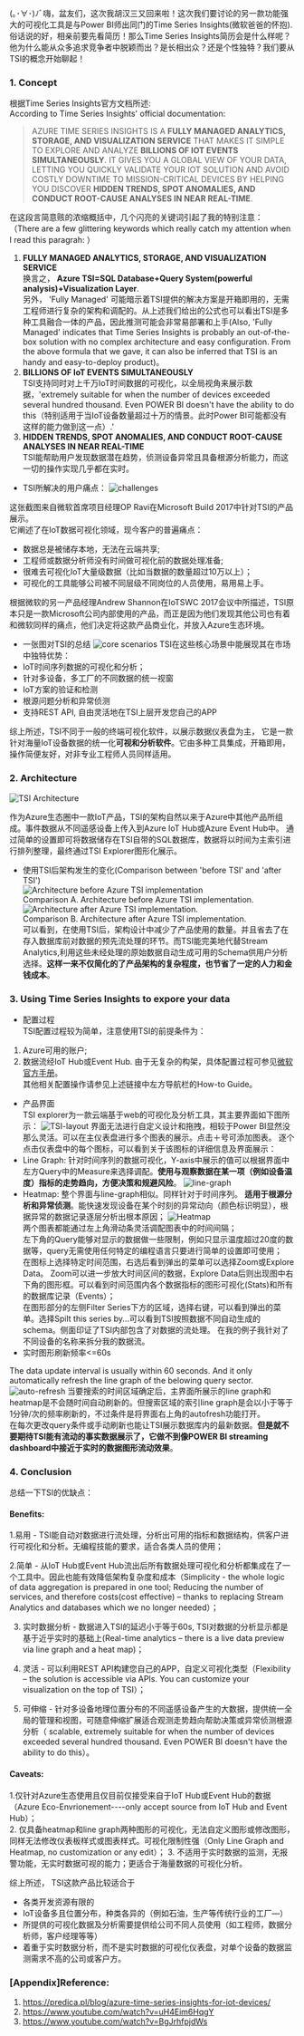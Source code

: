 (｡･∀･)ﾉﾞ嗨，盆友们，这次我胡汉三又回来啦！这次我们要讨论的另一款功能强大的可视化工具是与Power BI师出同门的Time Series Insights(微软爸爸的怀抱).  
俗话说的好，相亲前要先看简历！那么Time Series Insights简历会是什么样呢？他为什么能从众多追求竞争者中脱颖而出？是长相出众？还是个性独特？我们要从TSI的概念开始聊起！
### 1. Concept
根据Time Series Insights官方文档所述:  
According to Time Series Insights' official documentation:  
>AZURE TIME SERIES INSIGHTS IS A **FULLY MANAGED ANALYTICS, STORAGE, AND VISUALIZATION SERVICE** THAT MAKES IT SIMPLE TO EXPLORE AND ANALYZE **BILLIONS OF IOT EVENTS SIMULTANEOUSLY**. IT GIVES YOU A GLOBAL VIEW OF YOUR DATA, LETTING YOU QUICKLY VALIDATE YOUR IOT SOLUTION AND AVOID COSTLY DOWNTIME TO MISSION-CRITICAL DEVICES BY HELPING YOU DISCOVER **HIDDEN TRENDS, SPOT ANOMALIES, AND CONDUCT ROOT-CAUSE ANALYSES IN NEAR REAL-TIME**.  

在这段言简意赅的浓缩概括中，几个闪亮的关键词引起了我的特别注意：  
（There are a few glittering keywords which really catch my attention when I read this paragrah: ） 
1. **FULLY MANAGED ANALYTICS, STORAGE, AND VISUALIZATION SERVICE**  
换言之， **Azure TSI=SQL Database+Query System(powerful analysis)+Visualization Layer**.   
另外， 'Fully Managed' 可能暗示着TSI提供的解决方案是开箱即用的，无需工程师进行复杂的架构和调配的。从上述我们给出的公式也可以看出TSI是多种工具融合一体的产品，因此推测可能会非常易部署和上手(Also, 'Fully Managed' indicates that Time Series Insights is probably an out-of-the-box solution with no complex architecture and easy configuration. From the above formula that we gave, it can also be inferred that TSI is an handy and easy-to-deploy product)。
2. **BILLIONS OF IoT EVENTS SIMULTANEOUSLY**    
TSI支持同时对上千万IoT时间数据的可视化，以全局视角来展示数据，'extremely suitable for when the number of devices exceeded several hundred thousand. Even POWER BI doesn't have the ability to do this（特别适用于当IoT设备数量超过十万的情景。此时Power BI可能都没有这样的能力做到这一点）.'  
3. **HIDDEN TRENDS, SPOT ANOMALIES, AND CONDUCT ROOT-CAUSE ANALYSES IN NEAR REAL-TIME**  
TSI能帮助用户发现数据潜在趋势，侦测设备异常且具备根源分析能力，而这一切的操作实现几乎都在实时。

* TSI所解决的用户痛点：
![challenges](https://github.com/icesuperbravo/Blogs/blob/master/time-series-insights/azure3.PNG?raw=true)

这张截图来自微软首席项目经理OP Ravi在Microsoft Build 2017中针对TSI的产品展示。  
它阐述了在IoT数据可视化领域，现今客户的普遍痛点：    
* 数据总是被储存本地，无法在云端共享;
* 工程师或数据分析师没有时间做可视化前的数据处理准备;  
* 很难去可视化IoT大量级数据（比如当数据的数量超过10万以上）；
* 可视化的工具能够公司被不同层级不同岗位的人员使用，易用易上手。

根据微软的另一产品经理Andrew Shannon在IoTSWC 2017会议中所描述，TSI原本只是一款Microsoft公司内部使用的产品，而正是因为他们发现其他公司也有着和微软同样的痛点，他们决定将这款产品商业化，并放入Azure生态环境。
* 一张图对TSI的总结
![core scenarios](https://github.com/icesuperbravo/Blogs/blob/master/time-series-insights/azure2.PNG?raw=true)
TSI在这些核心场景中能展现其在市场中独特优势： 
* IoT时间序列数据的可视化和分析；
* 针对多设备，多工厂的不同数据的统一视窗
* IoT方案的验证和检测
* 根源问题分析和异常侦测
* 支持REST API, 自由灵活地在TSI上层开发您自己的APP

综上所述，TSI不同于一般的终端可视化软件，以展示数据仪表盘为主， 它是一款针对海量IoT设备数据的统一化**可视和分析软件**。它由多种工具集成，开箱即用，操作简便友好，对非专业工程师人员同样适用。
### 2. Architecture
![TSI Architecture](https://github.com/icesuperbravo/Blogs/blob/master/time-series-insights/azure1.PNG?raw=true)

作为Azure生态圈中一款IoT产品，TSI的架构自然以来于Azure中其他产品所组成。事件数据从不同遥感设备上传入到Azure IoT Hub或Azure Event Hub中。 通过简单的设置即可将数据储存在TSI自带的SQL数据库，数据将以时间为主索引进行排列整理，最终通过TSI Explorer图形化展示。
* 使用TSI后架构发生的变化(Comparison between 'before TSI' and 'after TSI')  
![Architecture before Azure TSI implementation](https://predica.pl/wp-content/uploads/2017/07/Original-architecture.png)  
Comparison A. Architecture before Azure TSI implementation.
![Architecture after Azure TSI implementation.](https://predica.pl/wp-content/uploads/2017/07/Changed-architecture.png)  
Comparison B. Architecture after Azure TSI implementation.  
可以看到，在使用TSI后，架构设计中减少了产品使用的数量。并且省去了在存入数据库前对数据的预先流处理的环节。而TSI能完美地代替Stream Analytics,利用这些未经处理的原始数据自动生成可用的Schema供用户分析选择。**这样一来不仅简化的了产品架构的复杂程度，也节省了一定的人力和金钱成本**。

### 3. Using Time Series Insights to expore your data
* 配置过程  
TSI配置过程较为简单，注意使用TSI的前提条件为： 
1. Azure可用的账户;
2. 数据流经IoT Hub或Event Hub.
由于无复杂的构架，具体配置过程可参见[微软官方手册](https://docs.microsoft.com/en-us/azure/time-series-insights/time-series-insights-get-started)。  
其他相关配置操作请参见上述链接中左方导航栏的How-to Guide。

* 产品界面  
TSI explorer为一款云端基于web的可视化及分析工具，其主要界面如下图所示： 
![TSI-layout](https://github.com/icesuperbravo/Blogs/blob/master/time-series-insights/tsi-uilayout.PNG?raw=true)
界面无法进行自定义设计和拖拽，相较于Power BI显然没那么灵活。可以在主仪表盘进行多个图表的展示。点击＋号可添加图表。 
逐个点击仪表盘中的每个图标，可以看到关于该图标的详细信息及界面展示：
* Line Graph: 针对时间序列的数据可视化，Y-axis中展示的值可以根据界面中左方Query中的Measure来选择调配。**使用与观察数据在某一项（例如设备温度）指标的走势趋向，方便决策和规避风险**。
![line-graph](https://github.com/icesuperbravo/Blogs/blob/master/time-series-insights/tsi-linegraph.PNG?raw=true)  
* Heatmap: 整个界面与line-graph相似。同样针对于时间序列。 **适用于根源分析和异常侦测**。能快速发现设备在某个时刻的异常动向（颜色标识明显），根据异常的数据记录逐层分析出根本原因；
![Heatmap](https://github.com/icesuperbravo/Blogs/blob/master/time-series-insights/tsi-heatmap.PNG?raw=true)   
两个图表都能通过左上角滑动条灵活调配图表中的时间间隔；  
左下角的Query能够对显示的数据做一些限制，例如只显示温度超过20度的数据等，query无需使用任何特定的编程语言只要进行简单的设置即可使用；  
在图标上选择特定时间范围，右选后看到弹出的菜单可以选择Zoom或Explore Data。 Zoom可以进一步放大时间区间的数据，Explore Data后则出现图中右下角的图形框。可以看到时间范围内各个数据指标的图形可视化(Stats)和所有的数据库记录（Events）；  
在图形部分的左侧Filter Series下方的区域，选择右键，可以看到弹出的菜单。选择Spilt this series by...可以看到TSI按照数据不同自动生成的schema。侧面印证了TSI内部包含了对数据的流处理。 在我的例子我针对了不同设备的名称来拆分我的数据流。
* 实时图形刷新频率<=60s    

The data update interval is usually within 60 seconds. And it only automatically refresh the line graph of the belowing query sector. 
![auto-refresh](https://github.com/icesuperbravo/Blogs/blob/master/time-series-insights/time-series-insights.PNG?raw=true)
当要搜索的时间区域确定后，主界面所展示的line graph和heatmap是不会随时间自动刷新的。但搜索区域的索引line graph是会以小于等于1分钟/次的频率刷新的，不过条件是将界面右上角的autofresh功能打开。  
在每次更改query条件或手动刷新也能让TSI展示数据库内的最新数据。**但是就不要期待TSI能有流动的事实数据展示了，它做不到像POWER BI streaming dashboard中接近于实时的数据图形流动效果**。 

### 4. Conclusion
总结一下TSI的优缺点：
#### Benefits:
1.易用 - TSI能自动对数据进行流处理，分析出可用的指标和数据结构，供客户进行可视化和分析。无编程技能的要求，适合各类人员的使用； 

2.简单 - 从IoT Hub或Event Hub流出后所有数据处理可视化和分析都集成在了一个工具中。因此也能有效降低架构复杂度和成本（Simplicity - the whole logic of data aggregation is prepared in one tool; Reducing the number of services, and therefore costs(cost effective) – thanks to replacing Stream Analytics and databases which we no longer needed）；

3. 实时数据分析 - 数据进入TSI的延迟小于等于60s, TSI对数据的分析显示都是基于近乎实时的基础上(Real-time analytics – there is a live data preview via line graph and a heat map)；

4. 灵活 - 可以利用REST API构建您自己的APP，自定义可视化类型（Flexibility – the solution is accessible via APIs. You can customize your visualization on the top of TSI）；

5. 可伸缩 - 针对多设备地理位置分布的不同遥感设备产生的大数据，提供统一全局的管理和视图，可随意伸缩扩展适合观测走势趋向帮助决策或异常侦测根源分析（ scalable, extremely suitable for when the number of devices exceeded several hundred thousand. Even POWER BI doesn't have the ability to do this）。
#### Caveats:
1.仅针对Azure生态使用且仅目前仅接受来自于IoT Hub或Event Hub的数据（Azure Eco-Envrionement----only accept source from IoT Hub and Event Hub）；  
2. 仅具备heatmap和line graph两种图形的可视化，无法自定义图形或修改图形，同样无法修改仪表板样式或图表样式。可视化限制性强（Only Line Graph and Heatmap, no customization or any edit）；
3. 不适用于实时数据的监测，无报警功能，无实时数据可视的能力；更适合于海量数据的可视化分析。

综上所述， TSI这款产品比较适合于
* 各类开发资源有限的  
* IoT设备多且位置分布，种类各异的（例如石油，生产等传统行业的工厂—）  
* 所提供的可视化数据及分析需要提供给公司不同人员使用（如工程师，数据分析师，客户经理等等）  
* 着重于实时数据分析，而不是实时数据的可视化仪表盘，对单个设备的数据监测需求不高的公司或客户方。  


### [Appendix]Reference: 
1. https://predica.pl/blog/azure-time-series-insights-for-iot-devices/
2. https://www.youtube.com/watch?v=uH4Eim6HqgY
3. https://www.youtube.com/watch?v=BgJrhfpjdWs
